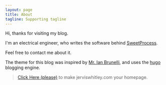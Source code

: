 ```yaml
---
layout: page
title: About
tagline: Supporting tagline
---
```


Hi, thanks for visiting my blog.


I'm an electrical engineer, who writes the software behind [SweetProcess](http://www.sweetprocess.com).

Feel free to contact me about it.

The theme for this blog was inspired by [Mr. Ian Brunelli](http://camporez.com/), and
uses the [hugo](https://gohugo.io) blogging engine.

> <a href="#homepage" id="homepage">Click Here (please)</a> to make jerviswhitley.com your homepage.

<div>
<script type="text/javascript">
var messages = [
    "&nbsp;",
    "&nbsp;",
    "<a href='http://hn.algolia.com/#!/comment/sort_by_date/0/please%20stop%20author%3Apg'>Please stop.</a>",
    "Did it not work?",
    "Now we'll meet every time you open the browser.",
    "It is an honour to be your portal.",
    "I'm so pleased you'd even consider doing that."
];
var link = document.getElementById("homepage");
link.onclick = function(e) {
 e.preventDefault();
 if (messages.length) {
  var parent = e.target.parentNode;
  var p = document.createElement('p');
  p.innerHTML = messages.pop();
  parent.append(p);
 }
 return false;
}
</script>
</div>

